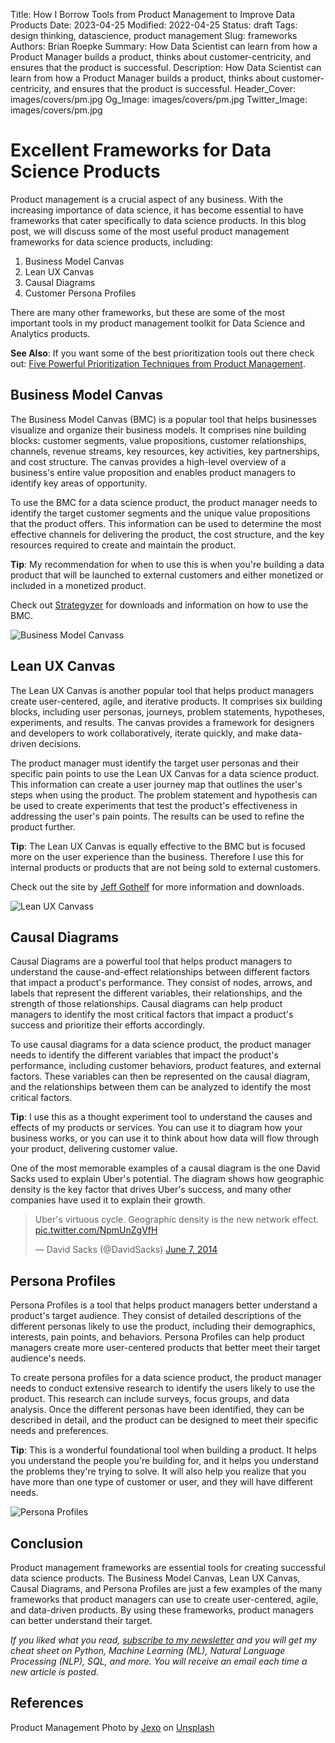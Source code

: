 Title: How I Borrow Tools from Product Management to Improve Data Products
Date: 2023-04-25
Modified: 2022-04-25
Status: draft
Tags: design thinking, datascience, product management
Slug: frameworks
Authors: Brian Roepke
Summary: How Data Scientist can learn from how a Product Manager builds a product, thinks about customer-centricity, and ensures that the product is successful.
Description: How Data Scientist can learn from how a Product Manager builds a product, thinks about customer-centricity, and ensures that the product is successful.
Header_Cover: images/covers/pm.jpg
Og_Image: images/covers/pm.jpg
Twitter_Image: images/covers/pm.jpg

# Excellent Frameworks for Data Science Products

Product management is a crucial aspect of any business. With the increasing importance of data science, it has become essential to have frameworks that cater specifically to data science products. In this blog post, we will discuss some of the most useful product management frameworks for data science products, including:

1. Business Model Canvas
2. Lean UX Canvas
3. Causal Diagrams
4. Customer Persona Profiles

There are many other frameworks, but these are some of the most important tools in my product management toolkit for Data Science and Analytics products.

**See Also**: If you want some of the best prioritization tools out there check out: [Five Powerful Prioritization Techniques from Product Management]({filename}prioritization.md).

## Business Model Canvas

The Business Model Canvas (BMC) is a popular tool that helps businesses visualize and organize their business models. It comprises nine building blocks: customer segments, value propositions, customer relationships, channels, revenue streams, key resources, key activities, key partnerships, and cost structure. The canvas provides a high-level overview of a business's entire value proposition and enables product managers to identify key areas of opportunity.

To use the BMC for a data science product, the product manager needs to identify the target customer segments and the unique value propositions that the product offers. This information can be used to determine the most effective channels for delivering the product, the cost structure, and the key resources required to create and maintain the product.

**Tip**: My recommendation for when to use this is when you're building a data product that will be launched to external customers and either monetized or included in a monetized product.

Check out [Strategyzer](https://www.strategyzer.com/canvas/business-model-canvas) for downloads and information on how to use the BMC.

![Business Model Canvass]({static}../../images/posts/frameworks_bmc.png)

## Lean UX Canvas

The Lean UX Canvas is another popular tool that helps product managers create user-centered, agile, and iterative products. It comprises six building blocks, including user personas, journeys, problem statements, hypotheses, experiments, and results. The canvas provides a framework for designers and developers to work collaboratively, iterate quickly, and make data-driven decisions.

The product manager must identify the target user personas and their specific pain points to use the Lean UX Canvas for a data science product. This information can create a user journey map that outlines the user's steps when using the product. The problem statement and hypothesis can be used to create experiments that test the product's effectiveness in addressing the user's pain points. The results can be used to refine the product further.

**Tip**: The Lean UX Canvas is equally effective to the BMC but is focused more on the user experience than the business. Therefore I use this for internal products or products that are not being sold to external customers.

Check out the site by [Jeff Gothelf](https://jeffgothelf.com/blog/leanuxcanvas-v2/) for more information and downloads.

![Lean UX Canvass]({static}../../images/posts/frameworks_lean.png)

## Causal Diagrams

Causal Diagrams are a powerful tool that helps product managers to understand the cause-and-effect relationships between different factors that impact a product's performance. They consist of nodes, arrows, and labels that represent the different variables, their relationships, and the strength of those relationships. Causal diagrams can help product managers to identify the most critical factors that impact a product's success and prioritize their efforts accordingly.

To use causal diagrams for a data science product, the product manager needs to identify the different variables that impact the product's performance, including customer behaviors, product features, and external factors. These variables can then be represented on the causal diagram, and the relationships between them can be analyzed to identify the most critical factors.

**Tip**: I use this as a thought experiment tool to understand the causes and effects of my products or services. You can use it to diagram how your business works, or you can use it to think about how data will flow through your product, delivering customer value.

One of the most memorable examples of a causal diagram is the one David Sacks used to explain Uber's potential. The diagram shows how geographic density is the key factor that drives Uber's success, and many other companies have used it to explain their growth.

<blockquote class="twitter-tweet"><p lang="en" dir="ltr">Uber&#39;s virtuous cycle. Geographic density is the new network effect. <a href="http://t.co/NpmUnZgVfH">pic.twitter.com/NpmUnZgVfH</a></p>&mdash; David Sacks (@DavidSacks) <a href="https://twitter.com/DavidSacks/status/475073311383105536?ref_src=twsrc%5Etfw">June 7, 2014</a></blockquote> <script async src="https://platform.twitter.com/widgets.js" charset="utf-8"></script>

## Persona Profiles

Persona Profiles is a tool that helps product managers better understand a product's target audience. They consist of detailed descriptions of the different personas likely to use the product, including their demographics, interests, pain points, and behaviors. Persona Profiles can help product managers create more user-centered products that better meet their target audience's needs.

To create persona profiles for a data science product, the product manager needs to conduct extensive research to identify the users likely to use the product. This research can include surveys, focus groups, and data analysis. Once the different personas have been identified, they can be described in detail, and the product can be designed to meet their specific needs and preferences.

**Tip**: This is a wonderful foundational tool when building a product. It helps you understand the people you're building for, and it helps you understand the problems they're trying to solve. It will also help you realize that you have more than one type of customer or user, and they will have different needs.

![Persona Profiles]({static}../../images/posts/frameworks_personas.png)

## Conclusion

Product management frameworks are essential tools for creating successful data science products. The Business Model Canvas, Lean UX Canvas, Causal Diagrams, and Persona Profiles are just a few examples of the many frameworks that product managers can use to create user-centered, agile, and data-driven products. By using these frameworks, product managers can better understand their target.

*If you liked what you read, [subscribe to my newsletter](https://campaign.dataknowsall.com/subscribe) and you will get my cheat sheet on Python, Machine Learning (ML), Natural Language Processing (NLP), SQL, and more. You will receive an email each time a new article is posted.*

## References

Product Management Photo by <a href="https://unsplash.com/@jexo?utm_source=unsplash&utm_medium=referral&utm_content=creditCopyText">Jexo</a> on <a href="https://unsplash.com/s/photos/product-management?utm_source=unsplash&utm_medium=referral&utm_content=creditCopyText">Unsplash</a>
  
    